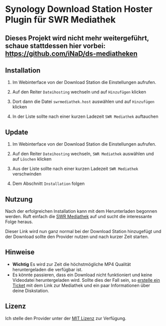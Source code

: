 # Synology Download Station Hoster Plugin für SWR Mediathek

## Dieses Projekt wird nicht mehr weitergeführt, schaue stattdessen hier vorbei: https://github.com/iNaD/ds-mediatheken

## Installation

1. Im Webinterface von der Download Station die Einstellungen aufrufen.

2. Auf den Reiter `Dateihosting` wechseln und auf `Hinzufügen` klicken

3. Dort dann die Datei `swrmediathek.host` auswählen und auf `Hinzufügen` klicken

4. In der Liste sollte nach einer kurzen Ladezeit `SWR Mediathek` auftauchen

## Update

1. Im Webinterface von der Download Station die Einstellungen aufrufen.

2. Auf den Reiter `Dateihosting` wechseln, `SWR Mediathek` auswählen und auf `Löschen` klicken

4. Aus der Liste sollte nach einer kurzen Ladezeit `SWR Mediathek` verschwinden

5. Dem Abschnitt `Installation` folgen

## Nutzung

Nach der erfolgreichen Installation kann mit dem Herunterladen begonnen werden.
Ruft einfach die [SWR Mediathek](http://swrmediathek.de/) auf und sucht die interessante Folge heraus.

Dieser Link wird nun ganz normal bei der Download Station hinzugefügt und der Download sollte den Provider nutzen und nach kurzer Zeit starten.

## Hinweise

- **Wichtig** Es wird zur Zeit die höchstmögliche MP4 Qualität heruntergeladen die verfügbar ist.
- Es könnte passieren, dass ein Download nicht funktioniert und keine Videodatei heruntergeladen wird. Sollte dies der Fall sein, so [erstelle ein Ticket](https://github.com/iNaD/download-station-swrmediathek/issues/new) mit dem Link zur Mediathek und ein paar Informationen über deine Diskstation.

## Lizenz

Ich stelle den Provider unter der [MIT Lizenz](http://opensource.org/licenses/MIT) zur Verfügung.
